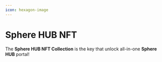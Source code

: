 ```yaml
---
icon: hexagon-image
---
```


# Sphere HUB NFT

The **Sphere HUB NFT Collection** is the key that unlock all-in-one **Sphere HUB** portal!

